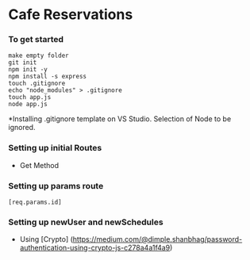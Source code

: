 # Cafe Reservations

### To get started
```
make empty folder
git init
npm init -y
npm install -s express
touch .gitignore
echo "node_modules" > .gitignore
touch app.js
node app.js
```
*Installing .gitignore template on VS Studio. Selection of Node to be ignored. 

### Setting up initial Routes
- Get Method 

### Setting up params route 
```[req.params.id]```

### Setting up newUser and newSchedules
- Using [Crypto] (https://medium.com/@dimple.shanbhag/password-authentication-using-crypto-js-c278a4a1f4a9)
